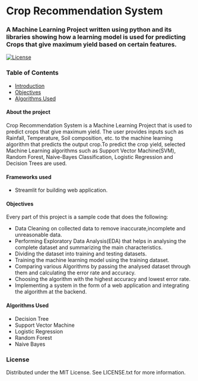 # Crop Recommendation System

### A Machine Learning Project written using python and its libraries showing how a learning model is used for predicting Crops that give maximum yield based on certain features. 

[![License](https://img.shields.io/badge/license-MIT-blue.svg)](https://opensource.org/licenses/MIT)


### Table of Contents
- [Introduction](#Abouttheproject)
- [Objectives](#Objectives)
- [Algorithms Used](#AlgorithmsUsed)

#### About the project
  
  <p>
     Crop Recommendation System is a Machine Learning Project that is used to predict crops that give maximum yield. The user provides inputs such as Rainfall, Temperature, Soil composition, etc. to the machine learning algorithm that predicts the output crop.To predict the crop yield, selected Machine Learning algorithms such as Support Vector Machine(SVM), Random Forest, Naive-Bayes Classification, Logistic Regression and Decision Trees are used. 
  </p>

    
 
  
#### Frameworks used
- Streamlit for building web application.

#### Objectives 
 Every part of this project is a sample code that does the following:

- Data Cleaning on collected data to remove inaccurate,incomplete and unreasonable data.
- Performing Exploratory Data Analysis(EDA) that helps in analysing the complete dataset and summarizing the main characteristics.
- Dividing the dataset into training and testing datasets.
- Training the machine learning model using the training dataset.
- Comparing various Algorithms by passing the analysed dataset through them and calculating the error rate and accuracy.
- Choosing the algorithm with the highest accuracy and lowest error rate.
- Implementing a system in the form of a web application and integrating the algorithm at the backend.

#### Algorithms Used

- Decision Tree
- Support Vector Machine
- Logistic Regression
- Random Forest 
- Naive Bayes

### License
Distributed under the MIT License. See LICENSE.txt for more information.
